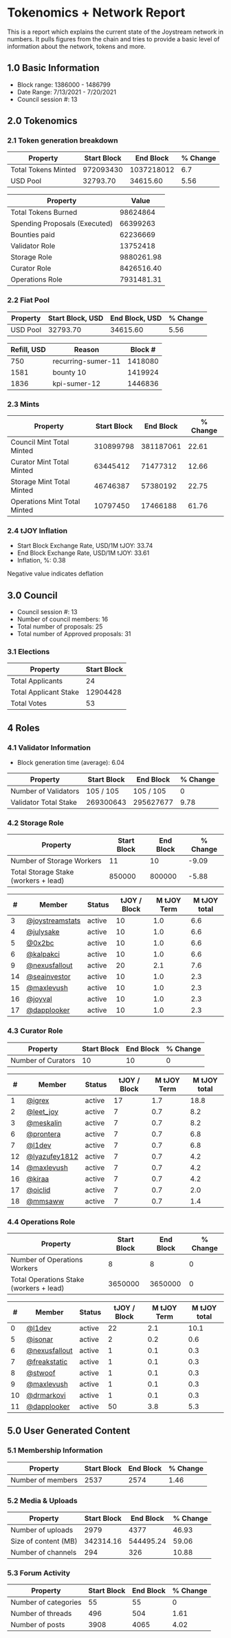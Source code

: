 # Tokenomics + Network Report
This is a report which explains the current state of the Joystream network in numbers. It pulls figures from the chain and tries to provide a basic level of information about the network, tokens and more. 

## 1.0 Basic Information
* Block range: 1386000 - 1486799
* Date Range: 7/13/2021 - 7/20/2021
* Council session #: 13

## 2.0 Tokenomics
### 2.1 Token generation breakdown
| Property            | Start Block | End Block | % Change |
|---------------------|--------------|--------------|----------|
| Total Tokens Minted |  972093430 | 1037218012 | 6.7 |
| USD Pool |  32793.70 | 34615.60 | 5.56 |

| Property            | Value        |
|---------------------|--------------|
| Total Tokens Burned | 98624864 |
| Spending Proposals (Executed) | 66399263 |
| Bounties paid       | 62236669 |
| Validator Role      | 13752418 |
| Storage Role        | 9880261.98 |
| Curator Role        | 8426516.40 |
| Operations Role     | 7931481.31 |

### 2.2 Fiat Pool
| Property            | Start Block, USD | End Block, USD | % Change |
|---------------------|--------------|--------------|----------|
| USD Pool | 32793.70 | 34615.60 | 5.56 |

| Refill, USD | Reason | Block # |
|---------------------|--------------|--------------|
| 750 | recurring-sumer-11 | 1418080 |
| 1581 | bounty 10 | 1419924 |
| 1836 | kpi-sumer-12 | 1446836 |


### 2.3 Mints
| Property                    | Start Block           | End Block | % Change |
|-----------------------------|-----------------------|--------------|----------|
| Council Mint Total Minted   | 310899798  | 381187061 |22.61 |
| Curator Mint Total Minted   | 63445412 | 71477312 | 12.66 |
| Storage Mint Total Minted   | 46746387 | 57380192 | 22.75 |
| Operations Mint Total Minted | 10797450 | 17466188 | 61.76 |


### 2.4 tJOY Inflation

* Start Block Exchange Rate, USD/1M tJOY: 33.74
* End Block Exchange Rate, USD/1M tJOY: 33.61
* Inflation, %: 0.38

Negative value indicates deflation

## 3.0 Council
* Council session #: 13
* Number of council members: 16
* Total number of proposals: 25
* Total number of Approved proposals: 31

### 3.1 Elections
| Property                    | Start Block  |
|-----------------------------|--------------|
| Total Applicants            | 24 |
| Total Applicant Stake       | 12904428 |
| Total Votes                 | 53 |

## 4 Roles
### 4.1 Validator Information
* Block generation time (average): 6.04

| Property                   | Start Block | End Block | % Change |
|----------------------------|--------------|--------------|----------|
| Number of Validators       | 105 / 105 | 105 / 105 | 0 |
| Validator Total Stake      | 269300643 | 295627677 | 9.78 |


### 4.2 Storage Role
| Property                | Start Block | End Block | % Change |
|-------------------------|--------------|--------------|----------|
| Number of Storage Workers | 11 | 10 | -9.09 |
| Total Storage Stake (workers + lead) | 850000 | 800000 | -5.88 |

| # | Member | Status | tJOY / Block | M tJOY Term | M tJOY total |
|--|--|--|--|--|--|
| 3 | [@joystreamstats](https://pioneer.joystreamstats.live/#/members/joystreamstats) | active | 10 | 1.0 | 6.6 |
| 4 | [@julysake](https://pioneer.joystreamstats.live/#/members/julysake) | active | 10 | 1.0 | 6.6 |
| 5 | [@0x2bc](https://pioneer.joystreamstats.live/#/members/0x2bc) | active | 10 | 1.0 | 6.6 |
| 6 | [@kalpakci](https://pioneer.joystreamstats.live/#/members/kalpakci) | active | 10 | 1.0 | 6.6 |
| 9 | [@nexusfallout](https://pioneer.joystreamstats.live/#/members/nexusfallout) | active | 20 | 2.1 | 7.6 |
| 14 | [@seainvestor](https://pioneer.joystreamstats.live/#/members/seainvestor) | active | 10 | 1.0 | 2.3 |
| 15 | [@maxlevush](https://pioneer.joystreamstats.live/#/members/maxlevush) | active | 10 | 1.0 | 2.3 |
| 16 | [@joyval](https://pioneer.joystreamstats.live/#/members/joyval) | active | 10 | 1.0 | 2.3 |
| 17 | [@dapplooker](https://pioneer.joystreamstats.live/#/members/dapplooker) | active | 10 | 1.0 | 2.3 |


### 4.3 Curator Role
| Property                | Start Block | End Block | % Change |
|-------------------------|--------------|--------------|----------|
| Number of Curators      | 10 | 10 | 0 |

| # | Member | Status | tJOY / Block | M tJOY Term | M tJOY total |
|--|--|--|--|--|--|
| 1 | [@igrex](https://pioneer.joystreamstats.live/#/members/igrex) | active | 17 | 1.7 | 18.8 |
| 2 | [@leet_joy](https://pioneer.joystreamstats.live/#/members/leet_joy) | active | 7 | 0.7 | 8.2 |
| 3 | [@meskalin](https://pioneer.joystreamstats.live/#/members/meskalin) | active | 7 | 0.7 | 8.2 |
| 6 | [@prontera](https://pioneer.joystreamstats.live/#/members/prontera) | active | 7 | 0.7 | 6.8 |
| 7 | [@l1dev](https://pioneer.joystreamstats.live/#/members/l1dev) | active | 7 | 0.7 | 6.8 |
| 12 | [@lyazufey1812](https://pioneer.joystreamstats.live/#/members/lyazufey1812) | active | 7 | 0.7 | 4.2 |
| 14 | [@maxlevush](https://pioneer.joystreamstats.live/#/members/maxlevush) | active | 7 | 0.7 | 4.2 |
| 16 | [@kiraa](https://pioneer.joystreamstats.live/#/members/kiraa) | active | 7 | 0.7 | 4.2 |
| 17 | [@oiclid](https://pioneer.joystreamstats.live/#/members/oiclid) | active | 7 | 0.7 | 2.0 |
| 18 | [@mmsaww](https://pioneer.joystreamstats.live/#/members/mmsaww) | active | 7 | 0.7 | 1.4 |


### 4.4 Operations Role
| Property                | Start Block | End Block | % Change |
|-------------------------|--------------|--------------|----------|
| Number of Operations Workers      | 8 | 8 | 0 |
| Total Operations Stake (workers + lead) | 3650000 | 3650000 | 0 |

| # | Member | Status | tJOY / Block | M tJOY Term | M tJOY total |
|--|--|--|--|--|--|
| 0 | [@l1dev](https://pioneer.joystreamstats.live/#/members/l1dev) | active | 22 | 2.1 | 10.1 |
| 5 | [@isonar](https://pioneer.joystreamstats.live/#/members/isonar) | active | 2 | 0.2 | 0.6 |
| 6 | [@nexusfallout](https://pioneer.joystreamstats.live/#/members/nexusfallout) | active | 1 | 0.1 | 0.3 |
| 7 | [@freakstatic](https://pioneer.joystreamstats.live/#/members/freakstatic) | active | 1 | 0.1 | 0.3 |
| 8 | [@stwoof](https://pioneer.joystreamstats.live/#/members/stwoof) | active | 1 | 0.1 | 0.3 |
| 9 | [@maxlevush](https://pioneer.joystreamstats.live/#/members/maxlevush) | active | 1 | 0.1 | 0.3 |
| 10 | [@drmarkovi](https://pioneer.joystreamstats.live/#/members/drmarkovi) | active | 1 | 0.1 | 0.3 |
| 11 | [@dapplooker](https://pioneer.joystreamstats.live/#/members/dapplooker) | active | 50 | 3.8 | 5.3 |


## 5.0 User Generated Content
### 5.1 Membership Information
| Property          | Start Block | End Block | % Change |
|-------------------|--------------|--------------|----------|
| Number of members | 2537|  2574 | 1.46 |

### 5.2 Media & Uploads
| Property                | Start Block | End Block | % Change |
|-------------------------|--------------|--------------|----------|
| Number of uploads       | 2979 | 4377  |  46.93 |
| Size of content (MB)    |  342314.16 |  544495.24 | 59.06 |
| Number of channels      |  294 | 326 | 10.88 |

### 5.3 Forum Activity
| Property          | Start Block | End Block | % Change |
|-------------------|--------------|--------------|----------|
| Number of categories | 55 | 55 | 0 |
| Number of threads    | 496 | 504 | 1.61 |
| Number of posts      | 3908 | 4065 | 4.02 |
